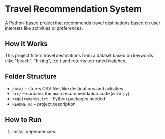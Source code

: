 # Travel Recommendation System

A Python-based project that recommends travel destinations based on user interests like activities or preferences.

## How It Works

This project filters travel destinations from a dataset based on keywords (like "beach", "hiking", etc.) and returns top-rated matches.

## Folder Structure

- `data/` – stores CSV files like destinations and activities  
- `src/` – contains the main recommendation code (`Main.py`)  
- `requirements.txt` – Python packages needed  
- `README.md` – project description

## How to Run

1. Install dependencies:
